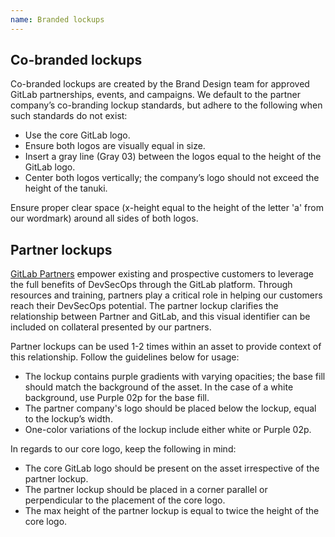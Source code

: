 ```yaml
---
name: Branded lockups
---
```


## Co-branded lockups

Co-branded lockups are created by the Brand Design team for approved GitLab partnerships, events, and campaigns. We default to the partner company’s co-branding lockup standards, but adhere to the following when such standards do not exist:

- Use the core GitLab logo.
- Ensure both logos are visually equal in size.
- Insert a gray line (Gray 03) between the logos equal to the height of the GitLab logo.
- Center both logos vertically; the company’s logo should not exceed the height of the tanuki.

Ensure proper clear space (x-height equal to the height of the letter 'a' from our wordmark) around all sides of both logos.

<figure-img label="Co-branding lockup with clear space equal to the width of the lowercase 'a' from the wordmark" src="/img/brand/co-branding.svg"></figure-img>

## Partner lockups

[GitLab Partners](https://handbook.gitlab.com/handbook/resellers/) empower existing and prospective customers to leverage the full benefits of DevSecOps through the GitLab platform. Through resources and training, partners play a critical role in helping our customers reach their DevSecOps potential. The partner lockup clarifies the relationship between Partner and GitLab, and this visual identifier can be included on collateral presented by our partners. 

Partner lockups can be used 1-2 times within an asset to provide context of this relationship. Follow the guidelines below for usage: 

- The lockup contains purple gradients with varying opacities; the base fill should match the background of the asset. In the case of a white background, use Purple 02p for the base fill.
- The partner company's logo should be placed below the lockup, equal to the lockup’s width. 
- One-color variations of the lockup include either white or Purple 02p. 

In regards to our core logo, keep the following in mind:

- The core GitLab logo should be present on the asset irrespective of the partner lockup.
- The partner lockup should be placed in a corner parallel or perpendicular to the placement of the core logo. 
- The max height of the partner lockup is equal to twice the height of the core logo. 
<figure-img label="Partner lockup on dark and light backgrounds" src="/img/brand/partner-lockup.svg"></figure-img>

<figure-img label="Partner lockup construction" src="/img/brand/partner-lockup-construction.svg"></figure-img>
